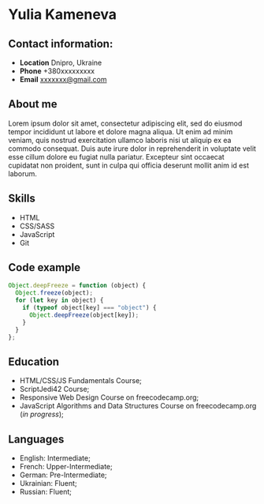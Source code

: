 # Yulia Kameneva

## Contact information:

- **Location** Dnipro, Ukraine
- **Phone** +380xxxxxxxxx
- **Email** xxxxxxx@gmail.com

## About me

Lorem ipsum dolor sit amet, consectetur adipiscing elit, sed do eiusmod tempor incididunt ut labore et dolore magna aliqua. Ut enim ad minim veniam, quis nostrud exercitation ullamco laboris nisi ut aliquip ex ea commodo consequat. Duis aute irure dolor in reprehenderit in voluptate velit esse cillum dolore eu fugiat nulla pariatur. Excepteur sint occaecat cupidatat non proident, sunt in culpa qui officia deserunt mollit anim id est laborum.

## Skills

- HTML
- CSS/SASS
- JavaScript
- Git

## Code example

```javascript
Object.deepFreeze = function (object) {
  Object.freeze(object);
  for (let key in object) {
    if (typeof object[key] === "object") {
      Object.deepFreeze(object[key]);
    }
  }
};
```

## Education

- HTML/CSS/JS Fundamentals Course;
- ScriptJedi42 Course;
- Responsive Web Design Course on freecodecamp.org;
- JavaScript Algorithms and Data Structures Course on freecodecamp.org (_in progress_);

## Languages

- English: Intermediate;
- French: Upper-Intermediate;
- German: Pre-Intermediate;
- Ukrainian: Fluent;
- Russian: Fluent;
